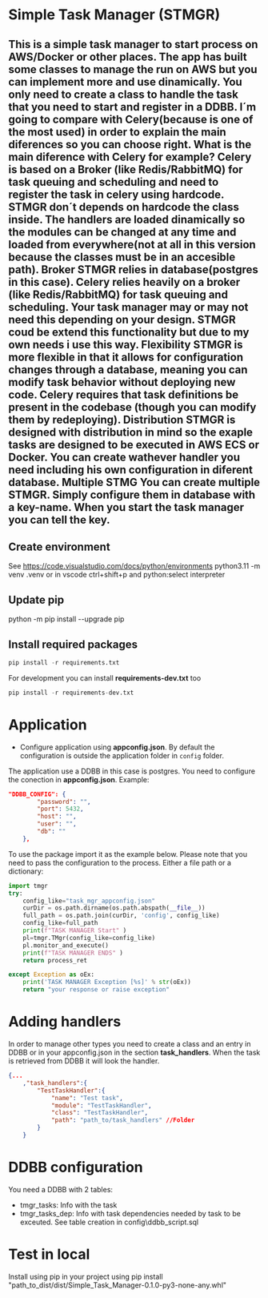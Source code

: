 Simple Task Manager (STMGR)
========================

This is a simple task manager to start process on AWS/Docker or other places.
The app has built some classes to manage the run on AWS but you can implement more and use dinamically.
You only need to create a class to handle the task that you need to start and register in a DDBB.
I´m going to compare with Celery(because is one of the most used) in order to explain the main diferences so you can choose right.
What is the main diference with Celery for example? Celery is based on a Broker (like Redis/RabbitMQ) for task queuing and scheduling and need to register the task in celery using hardcode. STMGR don´t depends on hardcode the class inside. The handlers are loaded dinamically so the modules can be changed at any time and loaded from everywhere(not at all in this version because the classes must be in an accesible path).
**Broker**
STMGR relies in database(postgres in this case). Celery relies heavily on a broker (like Redis/RabbitMQ) for task queuing and scheduling. Your task manager may or may not need this depending on your design. STMGR coud be extend this functionality but due to my own needs i use this way.
**Flexibility**
STMGR is more flexible in that it allows for configuration changes through a database, meaning you can modify task behavior without deploying new code. Celery requires that task definitions be present in the codebase (though you can modify them by redeploying).
**Distribution**
STMGR is designed with distribution in mind so the exaple tasks are designed to be executed in AWS ECS or Docker. You can create wathever handler you need including his own configuration in diferent database.
**Multiple STMG**
You can create multiple STMGR. Simply configure them in database with a key-name. When you start the task manager you can tell the key.
---------------


## Create environment
See https://code.visualstudio.com/docs/python/environments
python3.11 -m venv .venv
or in vscode ctrl+shift+p and python:select interpreter

## Update pip
python -m pip install --upgrade pip

## Install required packages 
```python
pip install -r requirements.txt
```

For development you can install **requirements-dev.txt** too
```python
pip install -r requirements-dev.txt
```

# Application
- Configure application using **appconfig.json**. By default the configuration is outside the application folder in `config` folder.

The application use a DDBB in this case is postgres. You need to configure the conection in **appconfig.json**. Example:
```json
"DDBB_CONFIG": {
		"password": "",
		"port": 5432,
		"host": "",
		"user": "",
		"db": ""
	},
```

To use the package import it as the example below. Please note that you need to pass the configuration to the process. Either a file path or a dictionary:
```python
import tmgr
try:          
    config_like="task_mgr_appconfig.json" 
    curDir = os.path.dirname(os.path.abspath(__file__))
    full_path = os.path.join(curDir, 'config', config_like)
    config_like=full_path
    print(f"TASK MANAGER Start" )
    pl=tmgr.TMgr(config_like=config_like)
    pl.monitor_and_execute()
    print(f"TASK MANAGER ENDS" )   
    return process_ret 

except Exception as oEx:
    print('TASK MANAGER Exception [%s]' % str(oEx))
    return "your response or raise exception"
```

# Adding handlers
In order to manage other types you need to create a class and an entry in DDBB or in your appconfig.json in the section **task_handlers**. When the task is retrieved from DDBB it will look the handler.

```JSON
{...
	,"task_handlers":{
		"TestTaskHandler":{
			"name": "Test task",
            "module": "TestTaskHandler",
            "class": "TestTaskHandler",
            "path": "path_to/task_handlers" //Folder
		}
    }
```

# DDBB configuration
You need a DDBB with 2  tables:
- tmgr_tasks: Info with the task
- tmgr_tasks_dep: Info with task dependencies needed by task to be exceuted.
See table creation in config\ddbb_script.sql

# Test in local 
Install using pip in your project using
pip install "path_to_dist/dist/Simple_Task_Manager-0.1.0-py3-none-any.whl"
